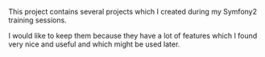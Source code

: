 This project contains several projects which I created during my Symfony2 training sessions.

I would like to keep them because they have a lot of features which I found very nice and useful and which might be used later.

